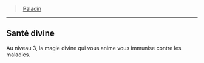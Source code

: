 ﻿---
!ClassFeatureItem
Id: paladin_hd.md#santé-divine
ParentLink: paladin_hd.md#paladin
Name: Santé divine
ParentName: Paladin
NameLevel: 2
Attributes: {}
AttributesDictionary: >+
  {}

---
> [Paladin](hd_paladin.md)

---

## Santé divine

Au niveau 3, la magie divine qui vous anime vous immunise contre les maladies.

